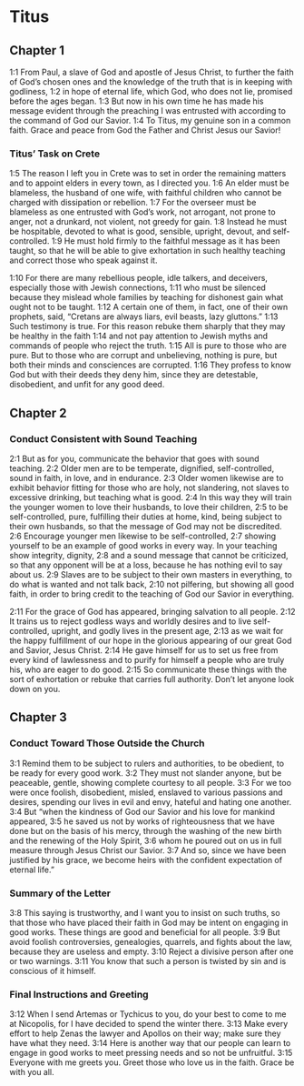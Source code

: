 # Titus

## Chapter 1

<a name="56:1:1">1:1</a> From Paul, a slave of God and apostle of Jesus Christ, to further the faith of God’s chosen ones and the knowledge of the truth that is in keeping with godliness, <a name="56:1:2">1:2</a> in hope of eternal life, which God, who does not lie, promised before the ages began. <a name="56:1:3">1:3</a> But now in his own time he has made his message evident through the preaching I was entrusted with according to the command of God our Savior. <a name="56:1:4">1:4</a> To Titus, my genuine son in a common faith. Grace and peace from God the Father and Christ Jesus our Savior!

### Titus’ Task on Crete

<a name="56:1:5">1:5</a> The reason I left you in Crete was to set in order the remaining matters and to appoint elders in every town, as I directed you. <a name="56:1:6">1:6</a> An elder must be blameless, the husband of one wife, with faithful children who cannot be charged with dissipation or rebellion. <a name="56:1:7">1:7</a> For the overseer must be blameless as one entrusted with God’s work, not arrogant, not prone to anger, not a drunkard, not violent, not greedy for gain. <a name="56:1:8">1:8</a> Instead he must be hospitable, devoted to what is good, sensible, upright, devout, and self-controlled. <a name="56:1:9">1:9</a> He must hold firmly to the faithful message as it has been taught, so that he will be able to give exhortation in such healthy teaching and correct those who speak against it.

<a name="56:1:10">1:10</a> For there are many rebellious people, idle talkers, and deceivers, especially those with Jewish connections, <a name="56:1:11">1:11</a> who must be silenced because they mislead whole families by teaching for dishonest gain what ought not to be taught. <a name="56:1:12">1:12</a> A certain one of them, in fact, one of their own prophets, said, “Cretans are always liars, evil beasts, lazy gluttons.” <a name="56:1:13">1:13</a> Such testimony is true. For this reason rebuke them sharply that they may be healthy in the faith <a name="56:1:14">1:14</a> and not pay attention to Jewish myths and commands of people who reject the truth. <a name="56:1:15">1:15</a> All is pure to those who are pure. But to those who are corrupt and unbelieving, nothing is pure, but both their minds and consciences are corrupted. <a name="56:1:16">1:16</a> They profess to know God but with their deeds they deny him, since they are detestable, disobedient, and unfit for any good deed.

## Chapter 2

### Conduct Consistent with Sound Teaching

<a name="56:2:1">2:1</a> But as for you, communicate the behavior that goes with sound teaching. <a name="56:2:2">2:2</a> Older men are to be temperate, dignified, self-controlled, sound in faith, in love, and in endurance. <a name="56:2:3">2:3</a> Older women likewise are to exhibit behavior fitting for those who are holy, not slandering, not slaves to excessive drinking, but teaching what is good. <a name="56:2:4">2:4</a> In this way they will train the younger women to love their husbands, to love their children, <a name="56:2:5">2:5</a> to be self-controlled, pure, fulfilling their duties at home, kind, being subject to their own husbands, so that the message of God may not be discredited. <a name="56:2:6">2:6</a> Encourage younger men likewise to be self-controlled, <a name="56:2:7">2:7</a> showing yourself to be an example of good works in every way. In your teaching show integrity, dignity, <a name="56:2:8">2:8</a> and a sound message that cannot be criticized, so that any opponent will be at a loss, because he has nothing evil to say about us. <a name="56:2:9">2:9</a> Slaves are to be subject to their own masters in everything, to do what is wanted and not talk back, <a name="56:2:10">2:10</a> not pilfering, but showing all good faith, in order to bring credit to the teaching of God our Savior in everything.

<a name="56:2:11">2:11</a> For the grace of God has appeared, bringing salvation to all people. <a name="56:2:12">2:12</a> It trains us to reject godless ways and worldly desires and to live self-controlled, upright, and godly lives in the present age, <a name="56:2:13">2:13</a> as we wait for the happy fulfillment of our hope in the glorious appearing of our great God and Savior, Jesus Christ. <a name="56:2:14">2:14</a> He gave himself for us to set us free from every kind of lawlessness and to purify for himself a people who are truly his, who are eager to do good. <a name="56:2:15">2:15</a> So communicate these things with the sort of exhortation or rebuke that carries full authority. Don’t let anyone look down on you.

## Chapter 3

### Conduct Toward Those Outside the Church

<a name="56:3:1">3:1</a> Remind them to be subject to rulers and authorities, to be obedient, to be ready for every good work. <a name="56:3:2">3:2</a> They must not slander anyone, but be peaceable, gentle, showing complete courtesy to all people. <a name="56:3:3">3:3</a> For we too were once foolish, disobedient, misled, enslaved to various passions and desires, spending our lives in evil and envy, hateful and hating one another. <a name="56:3:4">3:4</a> But “when the kindness of God our Savior and his love for mankind appeared, <a name="56:3:5">3:5</a> he saved us not by works of righteousness that we have done but on the basis of his mercy, through the washing of the new birth and the renewing of the Holy Spirit, <a name="56:3:6">3:6</a> whom he poured out on us in full measure through Jesus Christ our Savior. <a name="56:3:7">3:7</a> And so, since we have been justified by his grace, we become heirs with the confident expectation of eternal life.”

### Summary of the Letter

<a name="56:3:8">3:8</a> This saying is trustworthy, and I want you to insist on such truths, so that those who have placed their faith in God may be intent on engaging in good works. These things are good and beneficial for all people. <a name="56:3:9">3:9</a> But avoid foolish controversies, genealogies, quarrels, and fights about the law, because they are useless and empty. <a name="56:3:10">3:10</a> Reject a divisive person after one or two warnings. <a name="56:3:11">3:11</a> You know that such a person is twisted by sin and is conscious of it himself.

### Final Instructions and Greeting

<a name="56:3:12">3:12</a> When I send Artemas or Tychicus to you, do your best to come to me at Nicopolis, for I have decided to spend the winter there. <a name="56:3:13">3:13</a> Make every effort to help Zenas the lawyer and Apollos on their way; make sure they have what they need. <a name="56:3:14">3:14</a> Here is another way that our people can learn to engage in good works to meet pressing needs and so not be unfruitful. <a name="56:3:15">3:15</a> Everyone with me greets you. Greet those who love us in the faith. Grace be with you all.